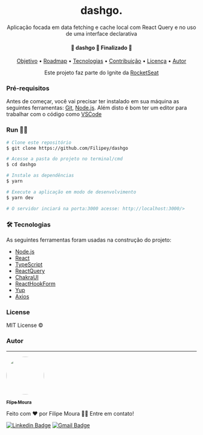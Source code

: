 <h1 align="center"> dashgo. </h1>


<p align="center">Aplicação focada em data fetching e cache local com React Query e no uso de uma interface declarativa  </p>

<h4 align="center"> 
	🚧  dashgo 🚀 Finalizado 🚧
</h4>

<p align="center">
 <a href="#objetivo">Objetivo</a> •
 <a href="#roadmap">Roadmap</a> • 
 <a href="#tecnologias">Tecnologias</a> • 
 <a href="#contribuicao">Contribuição</a> • 
 <a href="#licenc-a">Licença</a> • 
 <a href="#autor">Autor</a>
</p>

<p align="center">Este projeto faz parte do Ignite da <a href="https://www.rocketseat.com.br/ignite" target='_blank'>RocketSeat </a> </p>

### Pré-requisitos

Antes de começar, você vai precisar ter instalado em sua máquina as seguintes ferramentas:
[Git](https://git-scm.com), [Node.js](https://nodejs.org/en/). 
Além disto é bom ter um editor para trabalhar com o código como [VSCode](https://code.visualstudio.com/)

###  Run 🏃‍♂️

```bash
# Clone este repositório
$ git clone https://github.com/Filipey/dashgo

# Acesse a pasta do projeto no terminal/cmd
$ cd dashgo

# Instale as dependências
$ yarn

# Execute a aplicação em modo de desenvolvimento
$ yarn dev

# O servidor inciará na porta:3000 acesse: http://localhost:3000/>
```

### 🛠 Tecnologias

As seguintes ferramentas foram usadas na construção do projeto:

- [Node.js](https://nodejs.org/en/)
- [React](https://pt-br.reactjs.org/)
- [TypeScript](https://www.typescriptlang.org/)
- [ReactQuery](https://react-query.tanstack.com)
- [ChakraUI](https://chakra-ui.com)
- [ReactHookForm](https://react-hook-form.com)
- [Yup](https://www.npmjs.com/package/yup)
- [Axios](https://github.com/axios/axios)

### License

MIT License ©

### Autor
---

<a href="https://github.com/Filipey">
 <img style="border-radius: 50%;" src="https://avatars.githubusercontent.com/u/85424389?s=400&u=417925037da99d2637c3714599830ae00c07c99a&v=4" width="100px;" alt=""/>
 <br />
  
 <sub><b> Flipe Moura</b></sub></a>


Feito com ❤️ por Filipe Moura 👋🏽 Entre em contato!

[![Linkedin Badge](https://img.shields.io/badge/-Filipe-blue?style=flat-square&logo=Linkedin&logoColor=white&link=https://www.linkedin.com/in/filipeasm/)](https://www.linkedin.com/in/filipeasm/)
[![Gmail Badge](https://img.shields.io/badge/-filipeasm18@gmail.com-c14438?style=flat-square&logo=Gmail&logoColor=white&link=mailto:filipeasm18@gmail.com)](mailto:filipeasm18@gmail.com)
